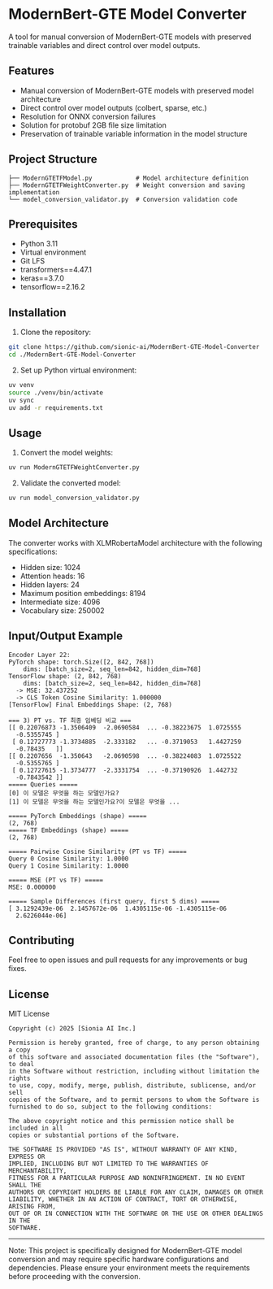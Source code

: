 # ModernBert-GTE Model Converter

A tool for manual conversion of ModernBert-GTE models with preserved trainable variables and direct control over model outputs.

## Features

- Manual conversion of ModernBert-GTE models with preserved model architecture
- Direct control over model outputs (colbert, sparse, etc.)
- Resolution for ONNX conversion failures
- Solution for protobuf 2GB file size limitation
- Preservation of trainable variable information in the model structure

## Project Structure

```
├── ModernGTETFModel.py            # Model architecture definition
├── ModernGTETFWeightConverter.py  # Weight conversion and saving implementation
└── model_conversion_validator.py  # Conversion validation code
```

## Prerequisites

- Python 3.11
- Virtual environment
- Git LFS
- transformers==4.47.1
- keras==3.7.0
- tensorflow==2.16.2

## Installation

1. Clone the repository:
```bash
git clone https://github.com/sionic-ai/ModernBert-GTE-Model-Converter
cd ./ModernBert-GTE-Model-Converter
```

2. Set up Python virtual environment:
```bash
uv venv
source ./venv/bin/activate
uv sync
uv add -r requirements.txt
```

## Usage

1. Convert the model weights:
```bash
uv run ModernGTETFWeightConverter.py
```

2. Validate the converted model:
```bash
uv run model_conversion_validator.py
```

## Model Architecture

The converter works with XLMRobertaModel architecture with the following specifications:

- Hidden size: 1024
- Attention heads: 16
- Hidden layers: 24
- Maximum position embeddings: 8194
- Intermediate size: 4096
- Vocabulary size: 250002

## Input/Output Example

```
Encoder Layer 22:
PyTorch shape: torch.Size([2, 842, 768])
    dims: [batch_size=2, seq_len=842, hidden_dim=768]
TensorFlow shape: (2, 842, 768)
    dims: [batch_size=2, seq_len=842, hidden_dim=768]
  -> MSE: 32.437252
  -> CLS Token Cosine Similarity: 1.000000
[TensorFlow] Final Embeddings Shape: (2, 768)

=== 3) PT vs. TF 최종 임베딩 비교 ===
[[ 0.22076873 -1.3506409  -2.0690584  ... -0.38223675  1.0725555
  -0.5355745 ]
 [ 0.12727773 -1.3734885  -2.333182   ... -0.3719053   1.4427259
  -0.78435   ]]
[[ 0.2207656  -1.350643   -2.0690598  ... -0.38224083  1.0725522
  -0.5355765 ]
 [ 0.12727615 -1.3734777  -2.3331754  ... -0.37190926  1.442732
  -0.7843542 ]]
===== Queries =====
[0] 이 모델은 무엇을 하는 모델인가요?
[1] 이 모델은 무엇을 하는 모델인가요?이 모델은 무엇을 ...

===== PyTorch Embeddings (shape) =====
(2, 768)
===== TF Embeddings (shape) =====
(2, 768)

===== Pairwise Cosine Similarity (PT vs TF) =====
Query 0 Cosine Similarity: 1.0000
Query 1 Cosine Similarity: 1.0000

===== MSE (PT vs TF) =====
MSE: 0.000000

===== Sample Differences (first query, first 5 dims) =====
[ 3.1292439e-06  2.1457672e-06  1.4305115e-06 -1.4305115e-06
  2.6226044e-06]

```

## Contributing

Feel free to open issues and pull requests for any improvements or bug fixes.

## License

MIT License

```
Copyright (c) 2025 [Sionia AI Inc.]

Permission is hereby granted, free of charge, to any person obtaining a copy
of this software and associated documentation files (the "Software"), to deal
in the Software without restriction, including without limitation the rights
to use, copy, modify, merge, publish, distribute, sublicense, and/or sell
copies of the Software, and to permit persons to whom the Software is
furnished to do so, subject to the following conditions:

The above copyright notice and this permission notice shall be included in all
copies or substantial portions of the Software.

THE SOFTWARE IS PROVIDED "AS IS", WITHOUT WARRANTY OF ANY KIND, EXPRESS OR
IMPLIED, INCLUDING BUT NOT LIMITED TO THE WARRANTIES OF MERCHANTABILITY,
FITNESS FOR A PARTICULAR PURPOSE AND NONINFRINGEMENT. IN NO EVENT SHALL THE
AUTHORS OR COPYRIGHT HOLDERS BE LIABLE FOR ANY CLAIM, DAMAGES OR OTHER
LIABILITY, WHETHER IN AN ACTION OF CONTRACT, TORT OR OTHERWISE, ARISING FROM,
OUT OF OR IN CONNECTION WITH THE SOFTWARE OR THE USE OR OTHER DEALINGS IN THE
SOFTWARE.
```

---

Note: This project is specifically designed for ModernBert-GTE model conversion and may require specific hardware configurations and dependencies. Please ensure your environment meets the requirements before proceeding with the conversion.
